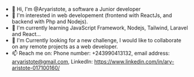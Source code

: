 - 👋 Hi, I'm @Aryaristote, a software a Junior developer
- 👀 I'm interested in web developement (frontend with ReactJs, and backend with Php and Nodejs).
- 🌱 I'm currently learning JavaScript Framework, Nodejs, Tailwind, Laravel and React...
- 💞️ I'm Currently looking for a new challenge, I would like to collaborate on any remote projects as a web developer.
- 📫 Reach me on: Phone number: +243990413132, email address: aryaristote@gmail.com, LinkedIn: https://www.linkedin.com/in/ary-aristote-017100160/

<!---
Aryaristote/Aryaristote is a ✨ special ✨ repository because its `README.md` (this file) appears on your GitHub profile.
You can click the Preview link to take a look at your changes.
--->
